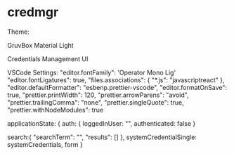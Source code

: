 # credmgr

Theme:

GruvBox Material Light

Credentials Management UI

VSCode Settings:
"editor.fontFamily": 'Operator Mono Lig'
"editor.fontLigatures": true,
"files.associations": {
"\*.js": "javascriptreact"
},
"editor.defaultFormatter": "esbenp.prettier-vscode",
"editor.formatOnSave": true,
"prettier.printWidth": 120,
"prettier.arrowParens": "avoid",
"prettier.trailingComma": "none",
"prettier.singleQuote": true,
"prettier.withNodeModules": true

applicationState: {
auth: {
loggedInUser: "",
authenticated: false
}

search:{
"searchTerm": "",
"results": []
},
systemCredentialSingle: systemCredentials,
form
}
